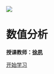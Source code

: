 
<img src="https://www.ncut.edu.cn/images/logo-dh.png"  />

# 数值分析

**授课教师：[徐夙](https://hughxusu.github.io/lesson-index/#/c-teacher)** 

[开始学习](README)

